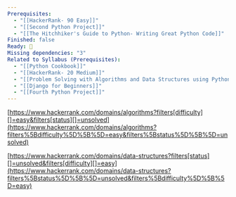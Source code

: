 ```yaml
---
Prerequisites:
  - "[[HackerRank- 90 Easy]]"
  - "[[Second Python Project]]"
  - "[[The Hitchhiker's Guide to Python- Writing Great Python Code]]"
Finished: false
Ready: 🔘
Missing dependencies: "3"
Related to Syllabus (Prerequisites):
  - "[[Python Cookbook]]"
  - "[[HackerRank- 20 Medium]]"
  - "[[Problem Solving with Algorithms and Data Structures using Python]]"
  - "[[Django for Beginners]]"
  - "[[Fourth Python Project]]"
---
```

[https://www.hackerrank.com/domains/algorithms?filters[difficulty][]=easy&filters[status][]=unsolved](https://www.hackerrank.com/domains/algorithms?filters%5Bdifficulty%5D%5B%5D=easy&filters%5Bstatus%5D%5B%5D=unsolved)

[https://www.hackerrank.com/domains/data-structures?filters[status][]=unsolved&filters[difficulty][]=easy](https://www.hackerrank.com/domains/data-structures?filters%5Bstatus%5D%5B%5D=unsolved&filters%5Bdifficulty%5D%5B%5D=easy)